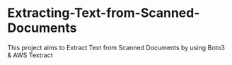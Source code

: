 # Extracting-Text-from-Scanned-Documents
This project aims to Extract Text from Scanned Documents by using Boto3 & AWS Textract 
